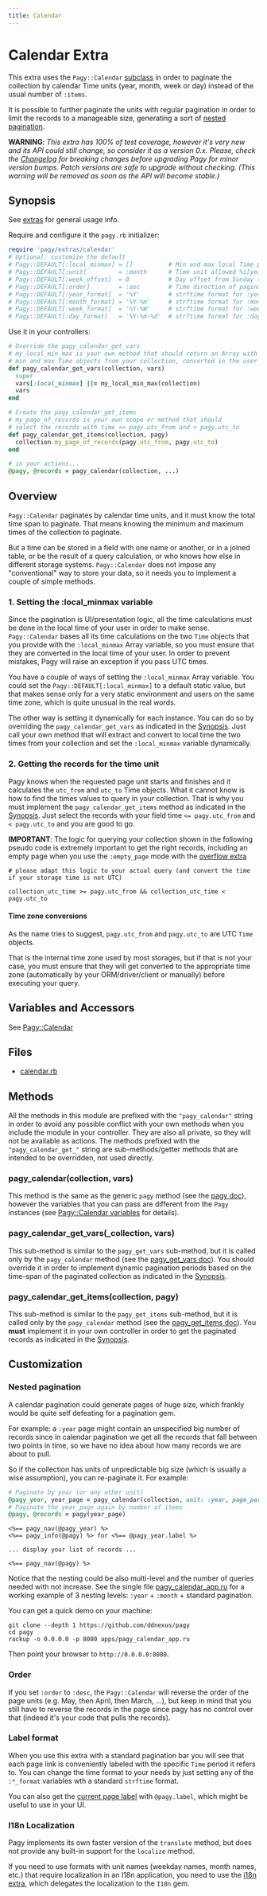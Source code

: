 ```yaml
---
title: Calendar
---
```

# Calendar Extra

This extra uses the `Pagy::Calendar` [subclass](../api/calendar.md) in order to paginate the collection by calendar Time units (year, month, week or day) instead of the usual number of `:items`.

It is possible to further paginate the units with regular pagination in order to limit the records to a manageable size, generating a sort of [nested pagination](#nested-pagination).

**WARNING**: _This extra has 100% of test coverage, however it's very new and its API could still change, so consider it as a version 0.x. Please, check the [Changelog](https://github.com/ddnexus/pagy/blob/master/CHANGELOG.md) for breaking changes before upgrading Pagy for minor version bumps. Patch versions are safe to upgrade without checking. (This warning will be removed as soon as the API will become stable.)_

## Synopsis

See [extras](../extras.md) for general usage info.

Require and configure it the `pagy.rb` initializer:

```ruby
require 'pagy/extras/calendar'
# Optional: customize the default
# Pagy::DEFAULT[:local_minmax] = []          # Min and max local Time period must be set by the user (better not not as default)
# Pagy::DEFAULT[:unit]         = :month      # Time unit allowed %i[year month week day]
# Pagy::DEFAULT[:week_offset]  = 0           # Day offset from Sunday (0: Sunday; 1: Monday;... 6: Saturday)
# Pagy::DEFAULT[:order]        = :asc        # Time direction of pagination
# Pagy::DEFAULT[:year_format]  = '%Y'        # strftime format for :year unit
# Pagy::DEFAULT[:month_format] = '%Y-%m'     # strftime format for :month unit
# Pagy::DEFAULT[:week_format]  = '%Y-%W'     # strftime format for :week unit
# Pagy::DEFAULT[:day_format]   = '%Y-%m-%d'  # strftime format for :day unit
```

Use it in your controllers:

```ruby
# Override the pagy_calendar_get_vars
# my_local_min_max is your own method that should return an Array with the 
# min and max Time objects from your collection, converted in the user local time
def pagy_calendar_get_vars(collection, vars)
  super
  vars[:local_minmax] ||= my_local_min_max(collection)
  vars
end

# Create the pagy_calendar_get_items  
# my_page_of_records is your own scope or method that should 
# select the records with time <= pagy.utc_from and < pagy.utc_to
def pagy_calendar_get_items(collection, pagy)
  collection.my_page_of_records(pagy.utc_from, pagy.utc_to)
end

# in your actions...
@pagy, @records = pagy_calendar(collection, ...)
```

## Overview

`Pagy::Calendar` paginates by calendar time units, and it must know the total time span to paginate. That means knowing the minimum and maximum times of the collection to paginate.

But a time can be stored in a field with one name or another, or in a joined table, or be the result of a query calculation, or who knows how else in different storage systems. `Pagy::Calendar` does not impose any "conventional" way to store your data, so it needs you to implement a couple of simple methods.

### 1. Setting the :local_minmax variable

Since the pagination is UI/presentation logic, all the time calculations must be done in the local time of your user in order to make sense. `Pagy::Calendar` bases all its time calculations on the two `Time` objects that you provide with the `:local_minmax` Array variable, so you must ensure that they are converted in the local time of your user. In order to prevent mistakes, Pagy will raise an exception if you pass UTC times.

You have a couple of ways of setting the `:local_minmax` Array variable. You could set the `Pagy::DEFAULT[:local_minmax]` to a default static value, but that makes sense only for a very static environment and users on the same time zone, which is quite unusual in the real words. 

The other way is setting it dynamically for each instance. You can do so by overriding the `pagy_calendar_get_vars` as indicated in the [Synopsis](#synopsis). Just call your own method that will extract and convert to local time the two times from your collection and set the `:local_minmax` variable dynamically.

### 2. Getting the records for the time unit

Pagy knows when the requested page unit starts and finishes and it calculates the `utc_from` and `utc_to` Time objects. What it cannot know is how to find the times values to query in your collection. That is why you must implement the `pagy_calendar_get_items` method as indicated in the [Synopsis](#synopsis). Just select the records with your field time `<= pagy.utc_from` and `< pagy.utc_to` and you are good to go.

**IMPORTANT**: The logic for querying your collection shown in the following pseudo code is extremely important to get the right records, including an empty page when you use the `:empty_page` mode with the [overflow extra](overflow.md)
  
```
# please adapt this logic to your actual query (and convert the time if your storage time is not UTC)

collection_utc_time >= pagy.utc_from && collection_utc_time < pagy.utc_to
```

#### Time zone conversions

As the name tries to suggest, `pagy.utc_from` and `pagy.utc_to` are UTC `Time` objects.

That is the internal time zone used by most storages, but if that is not your case, you must ensure that they will get converted to the appropriate time zone (automatically by your ORM/driver/client or manually) before executing your query.

## Variables and Accessors

See [Pagy::Calendar](../api/calendar.md#variables)

## Files

- [calendar.rb](https://github.com/ddnexus/pagy/blob/master/lib/pagy/extras/calendar.rb)

## Methods

All the methods in this module are prefixed with the `"pagy_calendar"` string in order to avoid any possible conflict with your own methods when you include the module in your controller. They are also all private, so they will not be available as actions. The methods prefixed with the `"pagy_calendar_get_"` string are sub-methods/getter methods that are intended to be overridden, not used directly.

### pagy_calendar(collection, vars)

This method is the same as the generic `pagy` method (see the [pagy doc](../api/backend.md#pagycollection-varsnil)), however the variables that you can pass are different from the `Pagy`  instances (see [Pagy::Calendar variables](../api/calendar.md#variables) for details).

### pagy_calendar_get_vars(_collection, vars)

This sub-method is similar to the `pagy_get_vars` sub-method, but it is called only by the `pagy_calendar` method (see the [pagy_get_vars doc](../api/backend.md#pagy_get_varscollection-vars)). You should override it in order to implement dynamic pagination periods based on the time-span of the paginated collection as indicated in the [Synopsis](#synopsis).

### pagy_calendar_get_items(collection, pagy)

This sub-method is similar to the `pagy_get_items` sub-method, but it is called only by the `pagy_calendar` method (see the [pagy_get_items doc](../api/backend.md#pagy_get_itemscollection-pagy)). You **must** implement it in your own controller in order to get the paginated records as indicated in the [Synopsis](#synopsis).

## Customization

### Nested pagination

A calendar pagination could generate pages of huge size, which frankly would be quite self defeating for a pagination gem.

For example: a `:year` page might contain an unspecified big number of records since in calendar pagination we get all the records that fall between two points in time, so we have no idea about how many records we are about to pull.

So if the collection has units of unpredictable big size (which is usually a wise assumption), you can re-paginate it. For example:

```ruby
# Paginate by year (or any other unit)
@pagy_year, year_page = pagy_calendar(collection, unit: :year, page_param: :year_page)
# Paginate the year_page again by number of items 
@pagy, @records = pagy(year_page)
```
```erb
<%== pagy_nav(@pagy_year) %>
<%== pagy_info(@pagy) %> for <%== @pagy_year.label %>

... display your list of records ...

<%== pagy_nav(@pagy) %>
```

Notice that the nesting could be also multi-level and the number of queries needed with not increase. See the single file [pagy_calendar_app.ru](https://github.com/ddnexus/pagy/blob/master/apps/pagy_calendar_app.ru) for a working example of 3 nesting levels: `:year` + `:month` + standard pagination. 

You can get a quick demo on your machine: 

```shell
git clone --depth 1 https://github.com/ddnexus/pagy
cd pagy
rackup -o 0.0.0.0 -p 8080 apps/pagy_calendar_app.ru
```

Then point your browser to `http://0.0.0.0:8080`.

### Order

If you set `:order` to `:desc`, the `Pagy::Calendar` will reverse the order of the page units (e.g. May, then April, then March, ...), but keep in mind that you still have to reverse the records in the page since pagy has no control over that (indeed it's your code that pulls the records).

### Label format

When you use this extra with a standard pagination bar you will see that each page link is conveniently labeled with the specific `Time` period it refers to. You can change the time format to your needs by just setting any of the `:*_format` variables wth a standard `strftime` format.

You can also get the [current page label](../api/calendar.md#labelformat--nil) with `@pagy.label`, which might be useful to use in your UI.

### I18n Localization

Pagy implements its own faster version of the `translate` method, but does not provide any built-in support for the `localize` method.

If you need to use formats with unit names (weekday names, month names, etc.) that require localization in an I18n application, you need to use the [i18n extra](i18n.md), which delegates the localization to the `I18n` gem.
